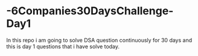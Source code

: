 # -6Companies30DaysChallenge-Day1
In this repo i am going to solve DSA question continuously for 30 days and this is day 1 questions that i have solve today.
